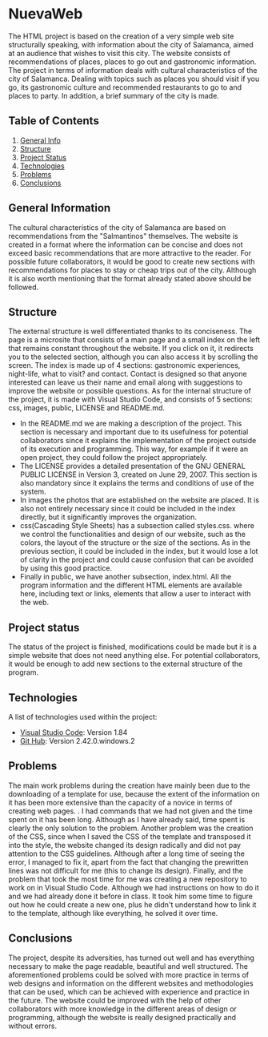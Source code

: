 # NuevaWeb
The HTML project is based on the creation of a very simple web site structurally speaking, with information about the city of Salamanca, aimed at an audience that wishes to visit this city. The website consists of recommendations of places, places to go out and gastronomic information.
The project in terms of information deals with cultural characteristics of the city of Salamanca. Dealing with topics such as places you should visit if you go, its gastronomic culture and recommended restaurants to go to and places to party. In addition, a brief summary of the city is made.
## Table of Contents
1. [General Info](#general-info)
2. [Structure](#structure)
3. [Project Status](#project-status)
4. [Technologies](#technologies)
5. [Problems](#problems)
6. [Conclusions](#conclusions)

## General Information
The cultural characteristics of the city of Salamanca are based on recommendations from the "Salmantinos" themselves. The website is created in a format where the information can be concise and does not exceed basic recommendations that are more attractive to the reader. For possible future collaborators, it would be good to create new sections with recommendations for places to stay or cheap trips out of the city. Although it is also worth mentioning that the format already stated above should be followed.

## Structure
The external structure is well differentiated thanks to its conciseness. The page is a microsite that consists of a main page and a small index on the left that remains constant throughout the website. If you click on it, it redirects you to the selected section, although you can also access it by scrolling the screen. The index is made up of 4 sections: gastronomic experiences, night-life, what to visit? and contact. Contact is designed so that anyone interested can leave us their name and email along with suggestions to improve the website or possible questions.
As for the internal structure of the project, it is made with Visual Studio Code, and consists of 5 sections: css, images, public, LICENSE and README.md.
- In the README.md we are making a description of the project. This section is necessary and important due to its usefulness for potential collaborators since it explains the implementation of the project outside of its execution and programming. This way, for example if it were an open project, they could follow the project appropriately.
- The LICENSE provides a detailed presentation of the GNU GENERAL PUBLIC LICENSE in Version 3, created on June 29, 2007. This section is also mandatory since it explains the terms and conditions of use of the system.
- In images the photos that are established on the website are placed. It is also not entirely necessary since it could be included in the index directly, but it significantly improves the organization.
- css(Cascading Style Sheets) has a subsection called styles.css. where we control the functionalities and design of our website, such as the colors, the layout of the structure or the size of the sections. As in the previous section, it could be included in the index, but it would lose a lot of clarity in the project and could cause confusion that can be avoided by using this good practice.
- Finally in public, we have another subsection, index.html. All the program information and the different HTML elements are available here, including text or links, elements that allow a user to interact with the web.

## Project status
The status of the project is finished, modifications could be made but it is a simple website that does not need anything else. For potential collaborators, it would be enough to add new sections to the external structure of the program.

## Technologies
A list of technologies used within the project:
* [Visual Studio Code](https://code.visualstudio.com/): Version 1.84 
* [Git Hub](https://github.com/): Version 2.42.0.windows.2

## Problems
The main work problems during the creation have mainly been due to the downloading of a template for use, because the extent of the information on it has been more extensive than the capacity of a novice in terms of creating web pages. . I had commands that we had not given and the time spent on it has been long. Although as I have already said, time spent is clearly the only solution to the problem.
Another problem was the creation of the CSS, since when I saved the CSS of the template and transposed it into the style, the website changed its design radically and did not pay attention to the CSS guidelines. Although after a long time of seeing the error, I managed to fix it, apart from the fact that changing the prewritten lines was not difficult for me (this to change its design).
Finally, and the problem that took the most time for me was creating a new repository to work on in Visual Studio Code. Although we had instructions on how to do it and we had already done it before in class. It took him some time to figure out how he could create a new one, plus he didn't understand how to link it to the template, although like everything, he solved it over time. 

## Conclusions
The project, despite its adversities, has turned out well and has everything necessary to make the page readable, beautiful and well structured. The aforementioned problems could be solved with more practice in terms of web designs and information on the different websites and methodologies that can be used, which can be achieved with experience and practice in the future.
The website could be improved with the help of other collaborators with more knowledge in the different areas of design or programming, although the website is really designed practically and without errors.

